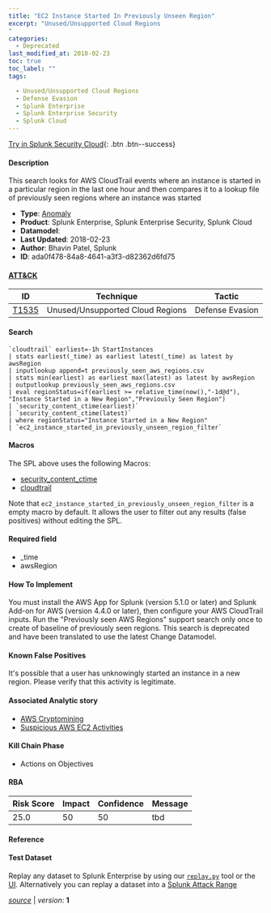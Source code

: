 ```yaml
---
title: "EC2 Instance Started In Previously Unseen Region"
excerpt: "Unused/Unsupported Cloud Regions
"
categories:
  - Deprecated
last_modified_at: 2018-02-23
toc: true
toc_label: ""
tags:

  - Unused/Unsupported Cloud Regions
  - Defense Evasion
  - Splunk Enterprise
  - Splunk Enterprise Security
  - Splunk Cloud
---
```




[Try in Splunk Security Cloud](https://www.splunk.com/en_us/cyber-security.html){: .btn .btn--success}

#### Description

This search looks for AWS CloudTrail events where an instance is started in a particular region in the last one hour and then compares it to a lookup file of previously seen regions where an instance was started

- **Type**: [Anomaly](https://github.com/splunk/security_content/wiki/object-Analytic-Types)
- **Product**: Splunk Enterprise, Splunk Enterprise Security, Splunk Cloud
- **Datamodel**: 
- **Last Updated**: 2018-02-23
- **Author**: Bhavin Patel, Splunk
- **ID**: ada0f478-84a8-4641-a3f3-d82362d6fd75


#### [ATT&CK](https://attack.mitre.org/)

| ID             | Technique        |  Tactic             |
| -------------- | ---------------- |-------------------- |
| [T1535](https://attack.mitre.org/techniques/T1535/) | Unused/Unsupported Cloud Regions | Defense Evasion |

#### Search

```
`cloudtrail` earliest=-1h StartInstances 
| stats earliest(_time) as earliest latest(_time) as latest by awsRegion 
| inputlookup append=t previously_seen_aws_regions.csv 
| stats min(earliest) as earliest max(latest) as latest by awsRegion 
| outputlookup previously_seen_aws_regions.csv 
| eval regionStatus=if(earliest >= relative_time(now(),"-1d@d"), "Instance Started in a New Region","Previously Seen Region") 
| `security_content_ctime(earliest)` 
| `security_content_ctime(latest)` 
| where regionStatus="Instance Started in a New Region" 
| `ec2_instance_started_in_previously_unseen_region_filter`
```

#### Macros
The SPL above uses the following Macros:
* [security_content_ctime](https://github.com/splunk/security_content/blob/develop/macros/security_content_ctime.yml)
* [cloudtrail](https://github.com/splunk/security_content/blob/develop/macros/cloudtrail.yml)

Note that `ec2_instance_started_in_previously_unseen_region_filter` is a empty macro by default. It allows the user to filter out any results (false positives) without editing the SPL.

#### Required field
* _time
* awsRegion


#### How To Implement
You must install the AWS App for Splunk (version 5.1.0 or later) and Splunk Add-on for AWS (version 4.4.0 or later), then configure your AWS CloudTrail inputs. Run the "Previously seen AWS Regions" support search only once to create of baseline of previously seen regions.  This search is deprecated and have been translated to use the latest Change Datamodel.

#### Known False Positives
It's possible that a user has unknowingly started an instance in a new region. Please verify that this activity is legitimate.

#### Associated Analytic story
* [AWS Cryptomining](/stories/aws_cryptomining)
* [Suspicious AWS EC2 Activities](/stories/suspicious_aws_ec2_activities)


#### Kill Chain Phase
* Actions on Objectives



#### RBA

| Risk Score  | Impact      | Confidence   | Message      |
| ----------- | ----------- |--------------|--------------|
| 25.0 | 50 | 50 | tbd |




#### Reference


#### Test Dataset
Replay any dataset to Splunk Enterprise by using our [`replay.py`](https://github.com/splunk/attack_data#using-replaypy) tool or the [UI](https://github.com/splunk/attack_data#using-ui).
Alternatively you can replay a dataset into a [Splunk Attack Range](https://github.com/splunk/attack_range#replay-dumps-into-attack-range-splunk-server)



[*source*](https://github.com/splunk/security_content/tree/develop/detections/deprecated/ec2_instance_started_in_previously_unseen_region.yml) \| *version*: **1**